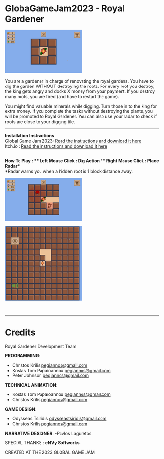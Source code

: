 # GlobaGameJam2023 - Royal Gardener

<img width="50%" src="GGJ2023/ReadMe/1.png">

<b></b>
You are a gardener in charge of renovating the royal gardens. You have to dig the garden WITHOUT destroying the roots. For every root you destroy, the king gets angry and docks X money from your payment. If you destroy many roots, you are fired (and have to restart the game).

You might find valuable minerals while digging. Turn those in to the king for extra money. If you complete the tasks without destroying the plants, you will be promoted to Royal Gardener. You can also use your radar to check if roots are close to your digging tile.



------------
<b>Installation Instractions</b>
<br>
Global Game Jam 2023:  <a href = "https://globalgamejam.org/2023/games/royal-gardener-4">Read the instructions and download it here</a>
<br>
Itch.io :  <a href = "https://christoskrilis.itch.io/royal-gardener">Read the instructions and download it here</a>

<br>
<b>How To Play :
** Left Mouse Click : Dig Action 
** Right Mouse Click : Place Radar*</b>
<br>
*Radar warns you when a hidden root is 1 block distance away.

<br>
<p><img width="50%" src="GGJ2023/ReadMe/2.png"></p>
<p><img width="50%" src="GGJ2023/ReadMe/3.png"></p>

<br>

------------
# <b>Credits</b>

Royal Gardener Development Team

<b>PROGRAMMING</b>: 
- Christos Krilis <a href = "pegiannos@gmail.com">pegiannos@gmail.com</a>
- Kostas Tom Papaioannou <a href = "pegiannos@gmail.com">pegiannos@gmail.com</a>
- Peter Johnson <a href = "pegiannos@gmail.com">pegiannos@gmail.com</a>

<b>TECHNICAL ANIMATION</b>: 
- Kostas Tom Papaioannou <a href = "pegiannos@gmail.com">pegiannos@gmail.com</a>
- Christos Krilis <a href = "pegiannos@gmail.com">pegiannos@gmail.com</a>

<b>GAME DESIGN</b>: 
- Odysseas Tsiridis  <a href = "odysseastsiridis@gmail.com">odysseastsiridis@gmail.com</a>
- Christos Krilis <a href = "pegiannos@gmail.com">pegiannos@gmail.com</a>

<b>NARRATIVE DESIGNER</b>: 
-Pavlos Laguretos


SPECIAL THANKS : <b>eΝVy Softworks</b>

CREATED AT THE 2023 GLOBAL GAME JAM
